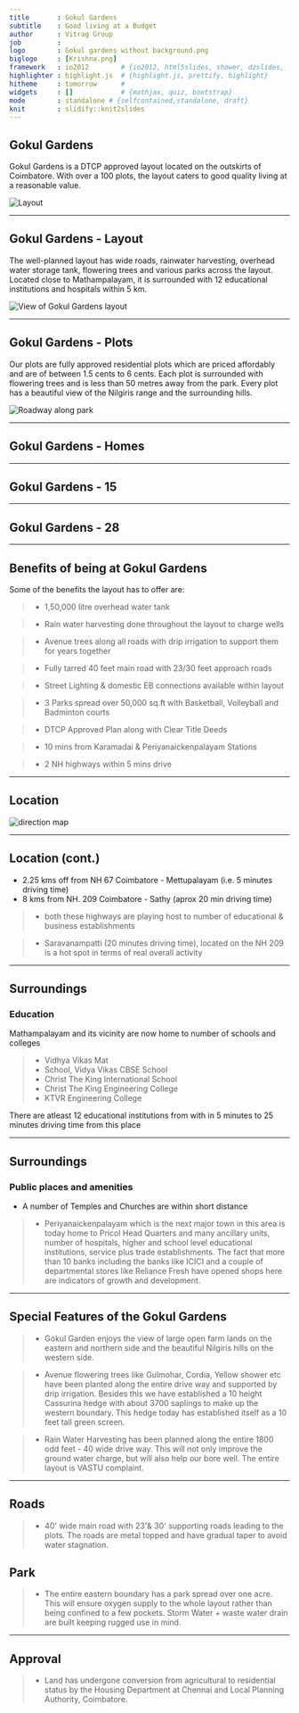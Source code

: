```yaml
---
title       : Gokul Gardens
subtitle    : Good living at a Budget
author      : Vitrag Group
job         : 
logo        : Gokul gardens without background.png
biglogo     : [Krishna.png]
framework   : io2012        # {io2012, html5slides, shower, dzslides, ...}
highlighter : highlight.js  # {highlight.js, prettify, highlight}
hitheme     : tomorrow      # 
widgets     : []            # {mathjax, quiz, bootstrap}
mode        : standalone # {selfcontained,standalone, draft}
knit        : slidify::knit2slides
---
```


<!-- Limit image width and height -->
<style type='text/css'>
img {
    max-height: 560px;
    max-width: 964px;
}
</style>

<!-- Center image on slide -->
<script src="http://ajax.aspnetcdn.com/ajax/jQuery/jquery-1.7.min.js"></script>
<script type='text/javascript'>
$(function() {
    $("p:has(img)").addClass('centered');
});
</script>

## Gokul Gardens

Gokul Gardens is a DTCP approved layout located on the outskirts of Coimbatore. With over a 100 plots, the layout caters to good quality living at a reasonable value.

![Layout](assets/img/Masterplan-plots-layout.jpg)

--- 

## Gokul Gardens - Layout

The well-planned layout has <span class="red">wide roads</span>, <span class="red">rainwater harvesting</span>, <span class="red">overhead water storage tank</span>, <span class="red">flowering trees</span> and various <span class="red">parks</span> across the layout. Located close to Mathampalayam, it is surrounded with 12 educational institutions and hospitals within 5 km.

![View of Gokul Gardens layout](assets/img/GGPlots-1.jpg)

---

## Gokul Gardens - Plots

Our plots are fully approved residential plots which are <span class="red">priced affordably</span> and are of between <span class="red">1.5 cents to 6 cents</span>. Each plot is surrounded with flowering trees and is less than 50 metres away from the park. Every plot has a <span class="red">beautiful view of the Nilgiris range</span> and the surrounding hills.

![Roadway along park](assets/img/GGPlots-16.jpg)

---

## Gokul Gardens - Homes

---

## Gokul Gardens - 15

---

## Gokul Gardens - 28

---

## Benefits of being at Gokul Gardens

Some of the benefits the layout has to offer are:

>* 1,50,000 litre overhead water tank

>* Rain water harvesting done throughout the layout to charge wells

>* Avenue trees along all roads with drip irrigation to support them for years together

>* Fully tarred 40 feet main road with 23/30 feet approach roads

>* Street Lighting & domestic EB connections available within layout

>* 3 Parks spread over 50,000 sq.ft with Basketball, Volleyball and Badminton courts

>* DTCP Approved Plan along with Clear Title Deeds

>* 10 mins from Karamadai & Periyanaickenpalayam Stations

>* 2 NH highways within 5 mins drive

---

## Location

![direction map](assets/img/LocationMap.jpg)

--- 

## Location (cont.)

* 2.25 kms off from NH 67 Coimbatore - Mettupalayam (i.e. 5 minutes driving time)
* 8 kms from NH. 209 Coimbatore - Sathy (aprox 20 min driving time)

>* both these highways are playing host to number of educational & business establishments

>* Saravanampatti (20 minutes driving time), located on the NH 209 is a hot spot in terms of real overall activity

---

## Surroundings

### Education

Mathampalayam and its vicinity are now home to number of schools and colleges

>* Vidhya Vikas Mat
>* School, Vidya Vikas CBSE School
>* Christ The King International School
>* Christ The King Engineering College
>* KTVR Engineering College

There are atleast 12 educational institutions from with in 5 minutes to 25 minutes driving time from this place

---

## Surroundings

### Public places and amenities

* A number of Temples and Churches are within short distance

>* Periyanaickenpalayam which is the next major town in this area is today home to <span class="red">Pricol</span> Head Quarters and many ancillary units, number of <span class="red">hospitals</span>, higher and school level <span class="red">educational</span> institutions, service plus trade establishments. The fact that more than 10 <span class="red">banks</span> including the banks like ICICI and a couple of departmental stores like Reliance Fresh have opened shops here are indicators of growth and development.

---
  
## Special Features of the Gokul Gardens
  
  >* Gokul Garden enjoys the view of large open farm lands on the eastern and northern side and the beautiful Nilgiris hills on the western side.

>* Avenue flowering trees like Gulmohar, Cordia, Yellow shower etc have been planted along the entire drive way and supported by drip irrigation. Besides this we have established a 10 height Cassurina hedge with about 3700 saplings to make up the western boundary. This hedge today has established itself as a 10 feet tall green screen.

>* Rain Water Harvesting has been planned along the entire 1800 odd feet - 40 wide drive way. This will not only improve the ground water charge, but will also help our bore well. The entire layout is VASTU complaint.

---
  
  ## Roads
  
  >* 40' wide main road with 23'& 30' supporting roads leading to the plots. The roads are metal topped and have gradual taper to avoid water stagnation.

## Park

>* The entire eastern boundary has a park spread over one acre. This will ensure oxygen supply to the whole layout rather than being confined to a few pockets.
Storm Water + waste water drain are built keeping rugged use in mind.

---

## Approval

>* Land has undergone conversion from agricultural to residential status by the Housing Department at Chennai and Local Planning Authority, Coimbatore.

